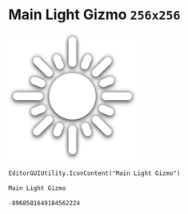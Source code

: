 # Main Light Gizmo `256x256`
<img src="/img/Main%20Light%20Gizmo.png" width=256 height=256>

``` CSharp
EditorGUIUtility.IconContent("Main Light Gizmo")
```
```
Main Light Gizmo
```
```
-8968581649184562224
```
